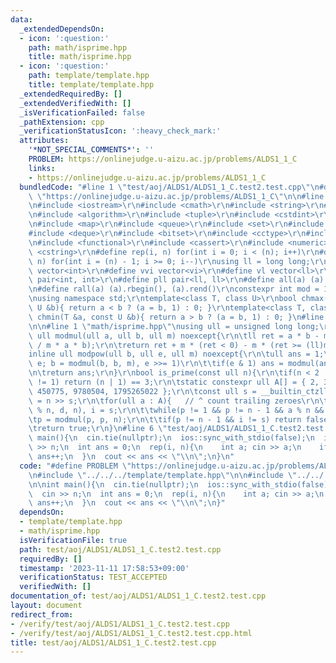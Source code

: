 ```yaml
---
data:
  _extendedDependsOn:
  - icon: ':question:'
    path: math/isprime.hpp
    title: math/isprime.hpp
  - icon: ':question:'
    path: template/template.hpp
    title: template/template.hpp
  _extendedRequiredBy: []
  _extendedVerifiedWith: []
  _isVerificationFailed: false
  _pathExtension: cpp
  _verificationStatusIcon: ':heavy_check_mark:'
  attributes:
    '*NOT_SPECIAL_COMMENTS*': ''
    PROBLEM: https://onlinejudge.u-aizu.ac.jp/problems/ALDS1_1_C
    links:
    - https://onlinejudge.u-aizu.ac.jp/problems/ALDS1_1_C
  bundledCode: "#line 1 \"test/aoj/ALDS1/ALDS1_1_C.test2.test.cpp\"\n#define PROBLEM\
    \ \"https://onlinejudge.u-aizu.ac.jp/problems/ALDS1_1_C\"\n\n#line 1 \"template/template.hpp\"\
    \n#include <iostream>\r\n#include <cmath>\r\n#include <string>\r\n#include <vector>\r\
    \n#include <algorithm>\r\n#include <tuple>\r\n#include <cstdint>\r\n#include <cstdio>\r\
    \n#include <map>\r\n#include <queue>\r\n#include <set>\r\n#include <stack>\r\n\
    #include <deque>\r\n#include <bitset>\r\n#include <cctype>\r\n#include <climits>\r\
    \n#include <functional>\r\n#include <cassert>\r\n#include <numeric>\r\n#include\
    \ <cstring>\r\n#define rep(i, n) for(int i = 0; i < (n); i++)\r\n#define per(i,\
    \ n) for(int i = (n) - 1; i >= 0; i--)\r\nusing ll = long long;\r\n#define vi\
    \ vector<int>\r\n#define vvi vector<vi>\r\n#define vl vector<ll>\r\n#define pii\
    \ pair<int, int>\r\n#define pll pair<ll, ll>\r\n#define all(a) (a).begin(), (a).end()\r\
    \n#define rall(a) (a).rbegin(), (a).rend()\r\nconstexpr int mod = 1000000007;\r\
    \nusing namespace std;\r\ntemplate<class T, class U>\r\nbool chmax(T &a, const\
    \ U &b){ return a < b ? (a = b, 1) : 0; }\r\ntemplate<class T, class U>\r\nbool\
    \ chmin(T &a, const U &b){ return a > b ? (a = b, 1) : 0; }\n#line 4 \"test/aoj/ALDS1/ALDS1_1_C.test2.test.cpp\"\
    \n\n#line 1 \"math/isprime.hpp\"\nusing ull = unsigned long long;\r\n\r\ninline\
    \ ull modmul(ull a, ull b, ull m) noexcept{\r\n\tll ret = a * b - m * ull(1.L\
    \ / m * a * b);\r\n\treturn ret + m * (ret < 0) - m * (ret >= (ll)m);\r\n}\r\n\
    inline ull modpow(ull b, ull e, ull m) noexcept{\r\n\tull ans = 1;\r\n\tfor(;\
    \ e; b = modmul(b, b, m), e >>= 1)\r\n\t\tif(e & 1) ans = modmul(ans, b, m);\r\
    \n\treturn ans;\r\n}\r\nbool is_prime(const ull n){\r\n\tif(n < 2 || n % 6 % 4\
    \ != 1) return (n | 1) == 3;\r\n\tstatic constexpr ull A[] = { 2, 325, 9375, 28178,\
    \ 450775, 9780504, 1795265022 };\r\n\tconst ull s = __builtin_ctzll(n - 1), d\
    \ = n >> s;\r\n\tfor(ull a : A){   // ^ count trailing zeroes\r\n\t\tull p = modpow(a\
    \ % n, d, n), i = s;\r\n\t\twhile(p != 1 && p != n - 1 && a % n && i--)\r\n\t\t\
    \tp = modmul(p, p, n);\r\n\t\tif(p != n - 1 && i != s) return false;\r\n\t}\r\n\
    \treturn true;\r\n}\n#line 6 \"test/aoj/ALDS1/ALDS1_1_C.test2.test.cpp\"\n\nint\
    \ main(){\n  cin.tie(nullptr);\n  ios::sync_with_stdio(false);\n  int n;\n  cin\
    \ >> n;\n  int ans = 0;\n  rep(i, n){\n    int a; cin >> a;\n    if(is_prime(a))\
    \ ans++;\n  }\n  cout << ans << \"\\n\";\n}\n"
  code: "#define PROBLEM \"https://onlinejudge.u-aizu.ac.jp/problems/ALDS1_1_C\"\n\
    \n#include \"../../../template/template.hpp\"\n\n#include \"../../../math/isprime.hpp\"\
    \n\nint main(){\n  cin.tie(nullptr);\n  ios::sync_with_stdio(false);\n  int n;\n\
    \  cin >> n;\n  int ans = 0;\n  rep(i, n){\n    int a; cin >> a;\n    if(is_prime(a))\
    \ ans++;\n  }\n  cout << ans << \"\\n\";\n}"
  dependsOn:
  - template/template.hpp
  - math/isprime.hpp
  isVerificationFile: true
  path: test/aoj/ALDS1/ALDS1_1_C.test2.test.cpp
  requiredBy: []
  timestamp: '2023-11-11 17:58:53+09:00'
  verificationStatus: TEST_ACCEPTED
  verifiedWith: []
documentation_of: test/aoj/ALDS1/ALDS1_1_C.test2.test.cpp
layout: document
redirect_from:
- /verify/test/aoj/ALDS1/ALDS1_1_C.test2.test.cpp
- /verify/test/aoj/ALDS1/ALDS1_1_C.test2.test.cpp.html
title: test/aoj/ALDS1/ALDS1_1_C.test2.test.cpp
---
```


